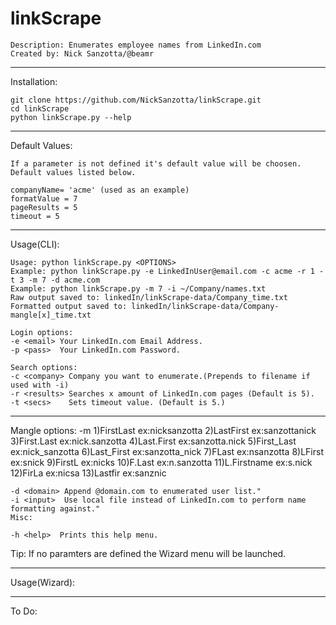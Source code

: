 # linkScrape

    Description: Enumerates employee names from LinkedIn.com
    Created by: Nick Sanzotta/@beamr

***
Installation:

    git clone https://github.com/NickSanzotta/linkScrape.git
    cd linkScrape
    python linkScrape.py --help

***
Default Values:

    If a parameter is not defined it's default value will be choosen.
    Default values listed below.
  
    companyName= 'acme' (used as an example)
    formatValue = 7
    pageResults = 5
    timeout = 5
    
***
Usage(CLI):

    Usage: python linkScrape.py <OPTIONS>
    Example: python linkScrape.py -e LinkedInUser@email.com -c acme -r 1 -t 3 -m 7 -d acme.com
    Example: python linkScrape.py -m 7 -i ~/Company/names.txt
    Raw output saved to: linkedIn/linkScrape-data/Company_time.txt
    Formatted output saved to: linkedIn/linkScrape-data/Company-mangle[x]_time.txt
    
    Login options:
    -e <email> Your LinkedIn.com Email Address.
    -p <pass>  Your LinkedIn.com Password.
    
    Search options:
    -c <company> Company you want to enumerate.(Prepends to filename if used with -i) 
    -r <results> Searches x amount of LinkedIn.com pages (Default is 5).
    -t <secs>    Sets timeout value. (Default is 5.)
  ***
  Mangle options:
  -m <mangle>
    1)FirstLast        ex:nicksanzotta
    2)LastFirst        ex:sanzottanick
  	3)First.Last       ex:nick.sanzotta
  	4)Last.First       ex:sanzotta.nick
  	5)First_Last       ex:nick_sanzotta
    6)Last_First       ex:sanzotta_nick
    7)FLast            ex:nsanzotta
    8)LFirst           ex:snick
    9)FirstL           ex:nicks
    10)F.Last           ex:n.sanzotta
    11)L.Firstname      ex:s.nick
    12)FirLa            ex:nicsa
    13)Lastfir          ex:sanznic  
  
    -d <domain> Append @domain.com to enumerated user list."
    -i <input>  Use local file instead of LinkedIn.com to perform name formatting against."
    Misc:
    
    -h <help>  Prints this help menu.
  
  Tip:
  If no paramters are defined the Wizard menu will be launched.

***
Usage(Wizard):

***
To Do:

